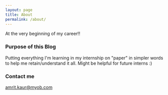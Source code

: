 ```yaml
---
layout: page
title: About
permalink: /about/
---
```


 At the very beginning of my career!!

### Purpose of this Blog

Putting everything I'm learning in my internship on "paper" in simpler words to help me retain/understand it all. Might be helpful for future interns :)

### Contact me

[amrit.kaur@myob.com](mailto:amrit.kaur@myob.com)
